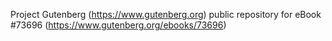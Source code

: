 Project Gutenberg (https://www.gutenberg.org) public repository for
eBook #73696 (https://www.gutenberg.org/ebooks/73696)
